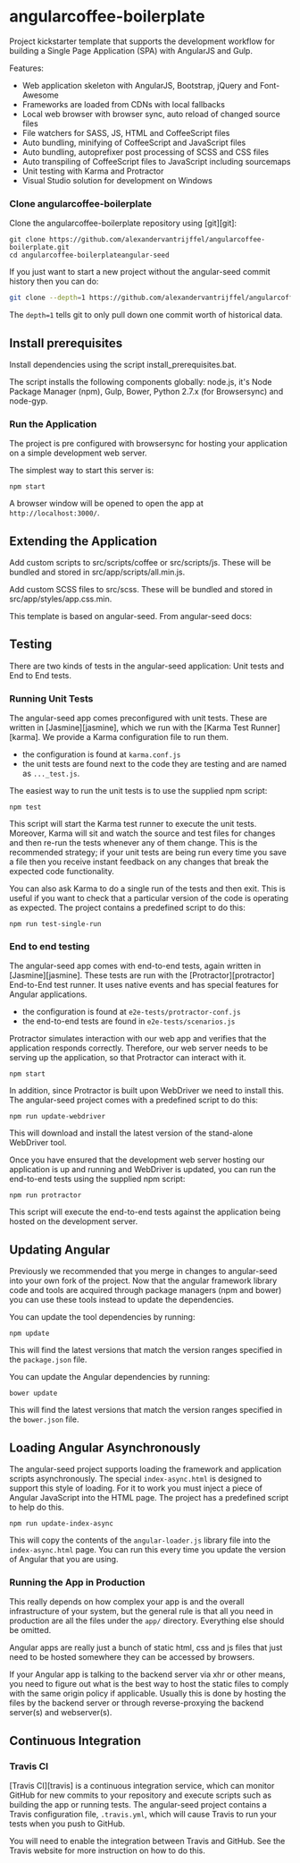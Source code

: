 # angularcoffee-boilerplate

Project kickstarter template that supports the development workflow for building a Single Page Application (SPA) with AngularJS and Gulp. 

Features:

- Web application skeleton with AngularJS, Bootstrap, jQuery and Font-Awesome
- Frameworks are loaded from CDNs with local fallbacks
- Local web browser with browser sync, auto reload of changed source files
- File watchers for SASS, JS, HTML and CoffeeScript files
- Auto bundling, minifying of CoffeeScript and JavaScript files
- Auto bundling, autoprefixer post processing of SCSS and CSS files
- Auto transpiling of CoffeeScript files to JavaScript including sourcemaps
- Unit testing with Karma and Protractor
- Visual Studio solution for development on Windows

### Clone angularcoffee-boilerplate

Clone the angularcoffee-boilerplate repository using [git][git]:

```
git clone https://github.com/alexandervantrijffel/angularcoffee-boilerplate.git
cd angularcoffee-boilerplateangular-seed
```

If you just want to start a new project without the angular-seed commit history then you can do:

```bash
git clone --depth=1 https://github.com/alexandervantrijffel/angularcoffee-boilerplate.git <your-project-name>
```

The `depth=1` tells git to only pull down one commit worth of historical data.

## Install prerequisites

Install dependencies using the script install_prerequisites.bat. 

The script installs the following components globally: node.js, it's Node Package Manager (npm), Gulp, Bower, Python 2.7.x (for Browsersync) and node-gyp.

### Run the Application

The project is pre configured with browsersync for hosting your application on a simple development web server. 

The simplest way to start this server is:

```
npm start
```

A browser window will be opened to open the app at `http://localhost:3000/`.

## Extending the Application

Add custom scripts to src/scripts/coffee or src/scripts/js. These will be bundled and stored in src/app/scripts/all.min.js.

Add custom SCSS files to src/scss. These will be bundled and stored in src/app/styles/app.css.min.

This template is based on angular-seed. From angular-seed docs:

## Testing

There are two kinds of tests in the angular-seed application: Unit tests and End to End tests.

### Running Unit Tests

The angular-seed app comes preconfigured with unit tests. These are written in
[Jasmine][jasmine], which we run with the [Karma Test Runner][karma]. We provide a Karma
configuration file to run them.

* the configuration is found at `karma.conf.js`
* the unit tests are found next to the code they are testing and are named as `..._test.js`.

The easiest way to run the unit tests is to use the supplied npm script:

```
npm test
```

This script will start the Karma test runner to execute the unit tests. Moreover, Karma will sit and
watch the source and test files for changes and then re-run the tests whenever any of them change.
This is the recommended strategy; if your unit tests are being run every time you save a file then
you receive instant feedback on any changes that break the expected code functionality.

You can also ask Karma to do a single run of the tests and then exit.  This is useful if you want to
check that a particular version of the code is operating as expected.  The project contains a
predefined script to do this:

```
npm run test-single-run
```


### End to end testing

The angular-seed app comes with end-to-end tests, again written in [Jasmine][jasmine]. These tests
are run with the [Protractor][protractor] End-to-End test runner.  It uses native events and has
special features for Angular applications.

* the configuration is found at `e2e-tests/protractor-conf.js`
* the end-to-end tests are found in `e2e-tests/scenarios.js`

Protractor simulates interaction with our web app and verifies that the application responds
correctly. Therefore, our web server needs to be serving up the application, so that Protractor
can interact with it.

```
npm start
```

In addition, since Protractor is built upon WebDriver we need to install this.  The angular-seed
project comes with a predefined script to do this:

```
npm run update-webdriver
```

This will download and install the latest version of the stand-alone WebDriver tool.

Once you have ensured that the development web server hosting our application is up and running
and WebDriver is updated, you can run the end-to-end tests using the supplied npm script:

```
npm run protractor
```

This script will execute the end-to-end tests against the application being hosted on the
development server.


## Updating Angular

Previously we recommended that you merge in changes to angular-seed into your own fork of the project.
Now that the angular framework library code and tools are acquired through package managers (npm and
bower) you can use these tools instead to update the dependencies.

You can update the tool dependencies by running:

```
npm update
```

This will find the latest versions that match the version ranges specified in the `package.json` file.

You can update the Angular dependencies by running:

```
bower update
```

This will find the latest versions that match the version ranges specified in the `bower.json` file.


## Loading Angular Asynchronously

The angular-seed project supports loading the framework and application scripts asynchronously.  The
special `index-async.html` is designed to support this style of loading.  For it to work you must
inject a piece of Angular JavaScript into the HTML page.  The project has a predefined script to help
do this.

```
npm run update-index-async
```

This will copy the contents of the `angular-loader.js` library file into the `index-async.html` page.
You can run this every time you update the version of Angular that you are using.


### Running the App in Production

This really depends on how complex your app is and the overall infrastructure of your system, but
the general rule is that all you need in production are all the files under the `app/` directory.
Everything else should be omitted.

Angular apps are really just a bunch of static html, css and js files that just need to be hosted
somewhere they can be accessed by browsers.

If your Angular app is talking to the backend server via xhr or other means, you need to figure
out what is the best way to host the static files to comply with the same origin policy if
applicable. Usually this is done by hosting the files by the backend server or through
reverse-proxying the backend server(s) and webserver(s).


## Continuous Integration

### Travis CI

[Travis CI][travis] is a continuous integration service, which can monitor GitHub for new commits
to your repository and execute scripts such as building the app or running tests. The angular-seed
project contains a Travis configuration file, `.travis.yml`, which will cause Travis to run your
tests when you push to GitHub.

You will need to enable the integration between Travis and GitHub. See the Travis website for more
instruction on how to do this.
